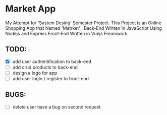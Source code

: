 # Market App 
My Attempt for 'System Desing' Semester Project. This Project is an Online Shopping App that Named 'Matrket' .
Back-End Written in JavaScript Using Nodejs and Express
Front-End Written in Vuejs Freamwork

## TODO:
- [x] add user authentification to back-end
- [ ] add crud products to back-end
- [ ] design a logo for app
- [ ] add user login / register to front-end

## BUGS:
- [ ] delete user have a bug on second request

